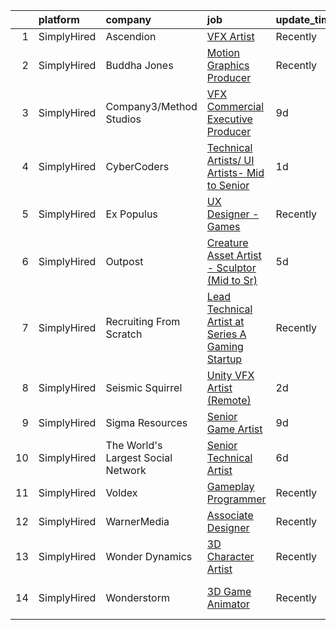 

|    | platform    | company                            | job                                                                                                                                                       | update_time   | location                    |
|---:|:------------|:-----------------------------------|:----------------------------------------------------------------------------------------------------------------------------------------------------------|:--------------|:----------------------------|
|  1 | SimplyHired | Ascendion                          | [VFX Artist](https://www.simplyhired.com/job/E_ospUP0io1uaJ0bGyJBrt8xBfKum3M-ZPxzaPr7S-smE_z5hHROSg?q=vfx+designer)                                       | Recently      | Austin, TX                  |
|  2 | SimplyHired | Buddha Jones                       | [Motion Graphics Producer](https://www.simplyhired.com/job/spQ786G-pr6siiv13qMOnlPqNPs2wDrqFu-ZiLCUjYdx6xPLTelGaQ?q=vfx+designer)                         | Recently      | Los Angeles, CA             |
|  3 | SimplyHired | Company3/Method Studios            | [VFX Commercial Executive Producer](https://www.simplyhired.com/job/Nw92-NDfn7iia8S_rL36Py0oMPPdCGqFX5jq3F8J7iYrweWXJbYnjQ?q=vfx+designer)                | 9d            | Santa Monica, CA            |
|  4 | SimplyHired | CyberCoders                        | [Technical Artists/ UI Artists- Mid to Senior](https://www.simplyhired.com/job/mPgCsr7c0YURQDgdGrr4k5Z-JIL6z-F2HPz1VTFWie46UPFnUjZJzg?q=vfx+designer)     | 1d            | Austin, TX                  |
|  5 | SimplyHired | Ex Populus                         | [UX Designer - Games](https://www.simplyhired.com/job/uV2CGJ_yRPCTrOr8w6-wyR6MnmE7cjxRuTkSXGIV1qv07AkaNDr7nw?q=vfx+designer)                              | Recently      | Remote                      |
|  6 | SimplyHired | Outpost                            | [Creature Asset Artist - Sculptor (Mid to Sr)](https://www.simplyhired.com/job/MUeqQFTMuEY6T7sz3lP_SoKcHGYvv3SqzSpQHdvX5bbPXaXGL0pduA?q=vfx+designer)     | 5d            | Los Angeles, CA             |
|  7 | SimplyHired | Recruiting From Scratch            | [Lead Technical Artist at Series A Gaming Startup](https://www.simplyhired.com/job/s1L5Bk6dhuN0jbjo-S_j1cxZYzxX3TBXVbAcm_BgZa_uuACrjRtqpA?q=vfx+designer) | Recently      | Lakeview, IL +126 locations |
|  8 | SimplyHired | Seismic Squirrel                   | [Unity VFX Artist (Remote)](https://www.simplyhired.com/job/iI9d5VGexB2EAOEcgxI1O2XvrcWZnfZww3WQzPpnwkg2p1dHzcuPeQ?q=vfx+designer)                        | 2d            | Issaquah, WA                |
|  9 | SimplyHired | Sigma Resources                    | [Senior Game Artist](https://www.simplyhired.com/job/I4Wp7KpG5ZOroRVoNFCs0248SXDySsd-r8vP9XiZ9M4UAEL7ptRH8Q?q=vfx+designer)                               | 9d            | Pittsburgh, PA              |
| 10 | SimplyHired | The World's Largest Social Network | [Senior Technical Artist](https://www.simplyhired.com/job/hVsl2XEL4KzJoVfF1klU3JsnLVBFQJgEFCdMaDIt_r9H7mRCrmnfdA?q=vfx+designer)                          | 6d            | Sausalito, CA               |
| 11 | SimplyHired | Voldex                             | [Gameplay Programmer](https://www.simplyhired.com/job/fAfitGgLHkvEmf6LeQHX_DykxzRJJBhva6fPrFjCyjyeiJtJtWBeOQ?q=vfx+designer)                              | Recently      | Remote                      |
| 12 | SimplyHired | WarnerMedia                        | [Associate Designer](https://www.simplyhired.com/job/I-VZGIKodrwflLi8cHoDKjSVP_yoiN0c1nyIGrxFJOqCkH8L9RtQ5w?q=vfx+designer)                               | Recently      | Atlanta, GA                 |
| 13 | SimplyHired | Wonder Dynamics                    | [3D Character Artist](https://www.simplyhired.com/job/TGByO5Ln9W8Aiks80NNn2R5O1TWf91xSrvvP5ouuZQX_4_MbDu6jsw?q=vfx+designer)                              | Recently      | Remote                      |
| 14 | SimplyHired | Wonderstorm                        | [3D Game Animator](https://www.simplyhired.com/job/bkub0L7ta-mVWZDPvRe3xL9N1wqLWx23hF4kp6mwj1nt76WBdbq2AQ?q=vfx+designer)                                 | Recently      | Los Angeles, CA             |
